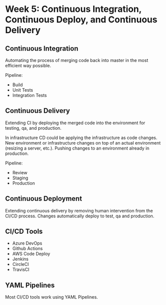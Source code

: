 # Week 5: Continuous Integration, Continuous Deploy, and Continuous Delivery

## Continuous Integration
Automating the process of merging code back into master in the most efficient way possible.

Pipeline:
- Build
- Unit Tests
- Integration Tests

## Continuous Delivery
Extending CI by deploying the merged code into the environment for testing, qa, and production.

In infrastructure CD could be applying the infrastructure as code changes. New environment or infrastructure changes on top of an actual environment (resizing a server, etc.). Pushing changes to an environment already in production.

Pipeline:
- Review
- Staging
- Production

## Continuous Deployment 
Extending continuous delivery by removing human intervention from the CI/CD process. Changes automatically deploy to test, qa and production.

## CI/CD Tools
- Azure DevOps
- Github Actions
- AWS Code Deploy
- Jenkins
- CircleCI
- TravisCI

## YAML Pipelines
Most CI/CD tools work using YAML Pipelines.